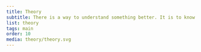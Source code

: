 ```yaml
---
title: Theory
subtitle: There is a way to understand something better. It is to know as much as possible about it.
list: theory
tags: main
order: 10
media: theory/theory.svg
---
```


